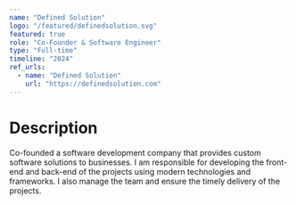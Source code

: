 ```yaml
---
name: "Defined Solution"
logo: "/featured/definedsolution.svg"
featured: true
role: "Co-Founder & Software Engineer"
type: "Full-time"
timeline: "2024"
ref_urls:
  - name: "Defined Solution"
    url: "https://definedsolution.com"
---
```


# Description

Co-founded a software development company that provides custom software solutions to businesses. I am responsible for developing the front-end and back-end of the projects using modern technologies and frameworks. I also manage the team and ensure the timely delivery of the projects.
